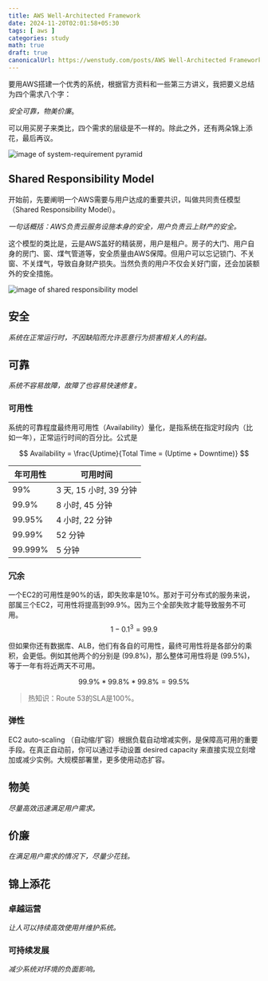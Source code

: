 ```yaml
---
title: AWS Well-Architected Framework
date: 2024-11-20T02:01:58+05:30
tags: [ aws ]
categories: study
math: true
draft: true
canonicalUrl: https://wenstudy.com/posts/AWS Well-Architected Framework/
---
```


要用AWS搭建一个优秀的系统，根据官方资料和一些第三方讲义，我把要义总结为四个需求八个字：

*安全可靠，物美价廉*。

可以用买房子来类比，四个需求的层级是不一样的。除此之外，还有两朵锦上添花，最后再议。
<!--more-->
 ![image of system-requirement pyramid](/images/aws-well-architected-framework/aws-well-architected-framework.png "system-requirement-pyramid")

## Shared Responsibility Model

开始前，先要阐明一个AWS需要与用户达成的重要共识，叫做共同责任模型（Shared Responsibility Model）。

_一句话概括：AWS负责云服务设施本身的安全，用户负责云上财产的安全。_

这个模型的类比是，云是AWS盖好的精装房，用户是租户。房子的大门、用户自身的房门、窗、煤气管道等，安全质量由AWS保障。但用户可以忘记锁门、不关窗、不关煤气，导致自身财产损失。当然负责的用户不仅会关好门窗，还会加装额外的安全措施。

![image of shared responsibility model](/images/aws-well-architected-framework/aws-shared-responsibility-model.png "Shared Responsibility Model")

## 安全

_系统在正常运行时，不因缺陷而允许恶意行为损害相关人的利益。_

## 可靠

_系统不容易故障，故障了也容易快速修复。_

### 可用性
系统的可靠程度最终用可用性（Availability）量化，是指系统在指定时段内（比如一年），正常运行时间的百分比。公式是

$$
Availability = \frac{Uptime}{Total Time = (Uptime + Downtime)}
$$

| 年可用性    | 可用时间              |
|---------|-------------------|
| 99%     | 3 天, 15 小时, 39 分钟 |
| 99.9%   | 8 小时, 45 分钟       |
| 99.95%  | 4 小时, 22 分钟       |
| 99.99%  | 52 分钟             |
| 99.999% | 5 分钟              |

### 冗余
一个EC2的可用性是90%的话，即失败率是10%。那对于可分布式的服务来说，部属三个EC2，可用性将提高到99.9%。因为三个全部失败才能导致服务不可用。
$$
1 - 0.1^3 = 99.9%
$$

但如果你还有数据库、ALB，他们有各自的可用性，最终可用性将是各部分的乘积，会更低。例如其他两个的分别是 \(99.8%\)，那么整体可用性将是 \(99.5%\)，等于一年有将近两天不可用。

$$
99.9\% * 99.8\% * 99.8\% = 99.5\%
$$

> 热知识：Route 53的SLA是100%。

### 弹性
EC2 auto-scaling （自动缩/扩容）根据负载自动增减实例，是保障高可用的重要手段。在真正自动前，你可以通过手动设置 desired capacity 来直接实现立刻增加或减少实例。大规模部署里，更多使用动态扩容。



## 物美

_尽量高效迅速满足用户需求。_

## 价廉

_在满足用户需求的情况下，尽量少花钱。_

## 锦上添花

### 卓越运营

_让人可以持续高效使用并维护系统。_

### 可持续发展

_减少系统对环境的负面影响。_
